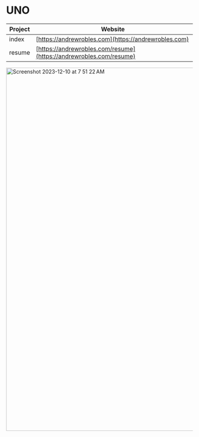 UNO
===
| Project   | Website |
|-------|------|
| index | [https://andrewrobles.com](https://andrewrobles.com) |
| resume | [https://andrewrobles.com/resume](https://andrewrobles.com/resume) |
<img width="980" alt="Screenshot 2023-12-10 at 7 51 22 AM" src="https://github.com/andrewrobles/UNO/assets/70864612/6efafaa5-df73-4758-a3a4-b17e54c28b57">
